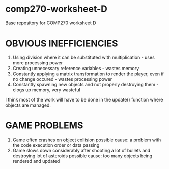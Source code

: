 # comp270-worksheet-D
Base repository for COMP270 worksheet D

# OBVIOUS INEFFICIENCIES
1. Using division where it can be substituted with multiplication - uses more processing power
2. Creating unnecessary reference variables - wastes memory
3. Constantly applying a matrix transformation to render the player, even if no change occured - wastes processing power
4. Constantly spawning new objects and not properly destroying them - clogs up memory, very wasteful

I think most of the work will have to be done in the update() function where objects are managed.

# GAME PROBLEMS
1. Game often crashes on object collision 
possible cause: a problem with the code execution order or data passing
2. Game slows down considerably after shooting a lot of bullets and destroying  lot of asteroids
possible cause: too many objects being rendered and updated